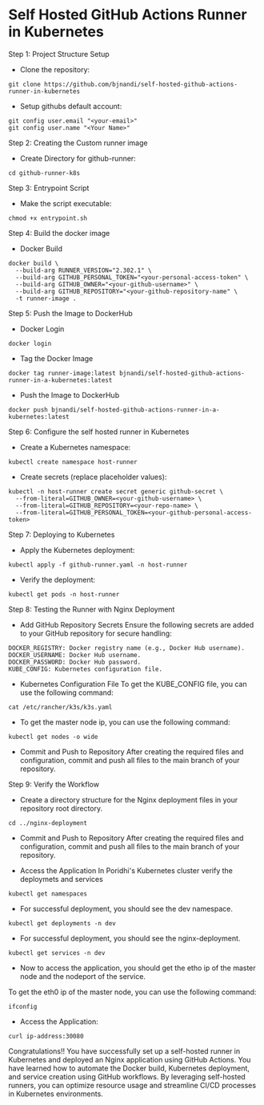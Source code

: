 # Self Hosted GitHub Actions Runner in Kubernetes

Step 1: Project Structure Setup
- Clone the repository:
```
git clone https://github.com/bjnandi/self-hosted-github-actions-runner-in-kubernetes
```
- Setup githubs default account:
```
git config user.email "<your-email>"
git config user.name "<Your Name>"
```

Step 2: Creating the Custom runner image
- Create Directory for github-runner:
```
cd github-runner-k8s
```
Step 3: Entrypoint Script
- Make the script executable:
```
chmod +x entrypoint.sh
```
Step 4: Build the docker image
- Docker Build
```
docker build \
  --build-arg RUNNER_VERSION="2.302.1" \
  --build-arg GITHUB_PERSONAL_TOKEN="<your-personal-access-token" \
  --build-arg GITHUB_OWNER="<your-github-username>" \
  --build-arg GITHUB_REPOSITORY="<your-github-repository-name" \
  -t runner-image .
```
Step 5: Push the Image to DockerHub
- Docker Login
```
docker login
```
- Tag the Docker Image
```
docker tag runner-image:latest bjnandi/self-hosted-github-actions-runner-in-a-kubernetes:latest
```
- Push the Image to DockerHub
```
docker push bjnandi/self-hosted-github-actions-runner-in-a-kubernetes:latest
```
Step 6: Configure the self hosted runner in Kubernetes
- Create a Kubernetes namespace:
```
kubectl create namespace host-runner
```
- Create secrets (replace placeholder values):
```
kubectl -n host-runner create secret generic github-secret \
  --from-literal=GITHUB_OWNER=<your-github-username> \
  --from-literal=GITHUB_REPOSITORY=<your-repo-name> \
  --from-literal=GITHUB_PERSONAL_TOKEN=<your-github-personal-access-token>
```
Step 7: Deploying to Kubernetes
- Apply the Kubernetes deployment:
```
kubectl apply -f github-runner.yaml -n host-runner
```
- Verify the deployment:
```
kubectl get pods -n host-runner
```
Step 8: Testing the Runner with Nginx Deployment
- Add GitHub Repository Secrets
Ensure the following secrets are added to your GitHub repository for secure handling:
```
DOCKER_REGISTRY: Docker registry name (e.g., Docker Hub username).
DOCKER_USERNAME: Docker Hub username.
DOCKER_PASSWORD: Docker Hub password.
KUBE_CONFIG: Kubernetes configuration file.
```

- Kubernetes Configuration File
To get the KUBE_CONFIG file, you can use the following command:
```
cat /etc/rancher/k3s/k3s.yaml
```
- To get the master node ip, you can use the following command:
```
kubectl get nodes -o wide
```
- Commit and Push to Repository
After creating the required files and configuration, commit and push all files to the main branch of your repository.

Step 9: Verify the Workflow
- Create a directory structure for the Nginx deployment files in your repository root directory.
```
cd ../nginx-deployment
```
- Commit and Push to Repository
After creating the required files and configuration, commit and push all files to the main branch of your repository.

- Access the Application
In Poridhi's Kubernetes cluster verify the deploymets and services
```
kubectl get namespaces
````
- For successful deployment, you should see the dev namespace.
```
kubectl get deployments -n dev
```
- For successful deployment, you should see the nginx-deployment.
```
kubectl get services -n dev
```
- Now to access the application, you should get the etho ip of the master node and the nodeport of the service.

To get the eth0 ip of the master node, you can use the following command:
```
ifconfig
```
- Access the Application:
```
curl ip-address:30080
```

Congratulations!! You have successfully set up a self-hosted runner in Kubernetes and deployed an Nginx application using GitHub Actions. You have learned how to automate the Docker build, Kubernetes deployment, and service creation using GitHub workflows. By leveraging self-hosted runners, you can optimize resource usage and streamline CI/CD processes in Kubernetes environments.
